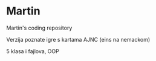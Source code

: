# Martin
Martin's coding repository

Verzija poznate igre s kartama AJNC (eins na nemackom)

5 klasa i fajlova, OOP
